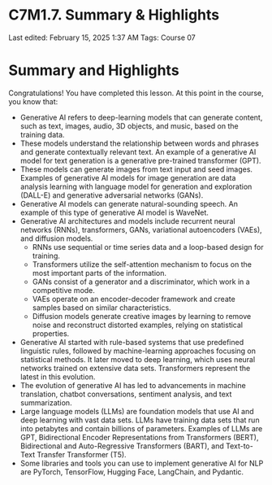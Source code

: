 # C7M1.7. Summary & Highlights

Last edited: February 15, 2025 1:37 AM
Tags: Course 07

# Summary and Highlights

Congratulations! You have completed this lesson. At this point in the course, you know that:

- Generative AI refers to deep-learning models that can generate content, such as text, images, audio, 3D objects, and music, based on the training data.
- These models understand the relationship between words and phrases and generate contextually relevant text. An example of a generative AI model for text generation is a generative pre-trained transformer (GPT).
- These models can generate images from text input and seed images. Examples of generative AI models for image generation are data analysis learning with language model for generation and exploration (DALL-E) and generative adversarial networks (GANs).
- Generative AI models can generate natural-sounding speech. An example of this type of generative AI model is WaveNet.
- Generative AI architectures and models include recurrent neural networks (RNNs), transformers, GANs, variational autoencoders (VAEs), and diffusion models.
    - RNNs use sequential or time series data and a loop-based design for training.
    - Transformers utilize the self-attention mechanism to focus on the most important parts of the information.
    - GANs consist of a generator and a discriminator, which work in a competitive mode.
    - VAEs operate on an encoder-decoder framework and create samples based on similar characteristics.
    - Diffusion models generate creative images by learning to remove noise and reconstruct distorted examples, relying on statistical properties.
- Generative AI started with rule-based systems that use predefined linguistic rules, followed by machine-learning approaches focusing on statistical methods. It later moved to deep learning, which uses neural networks trained on extensive data sets. Transformers represent the latest in this evolution.
- The evolution of generative AI has led to advancements in machine translation, chatbot conversations, sentiment analysis, and text summarization.
- Large language models (LLMs) are foundation models that use AI and deep learning with vast data sets. LLMs have training data sets that run into petabytes and contain billions of parameters. Examples of LLMs are GPT, Bidirectional Encoder Representations from Transformers (BERT), Bidirectional and Auto-Regressive Transformers (BART), and Text-to-Text Transfer Transformer (T5).
- Some libraries and tools you can use to implement generative AI for NLP are PyTorch, TensorFlow, Hugging Face, LangChain, and Pydantic.